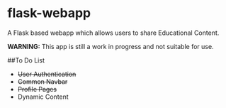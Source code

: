 # flask-webapp
A Flask based webapp which allows users to share Educational Content.

**WARNING:** This app is still a work in progress and not suitable for use.

##To Do List
- <s>User Authentication</s>
- <s>Common Navbar</s>
- <s>Profile Pages</s>
- Dynamic Content
